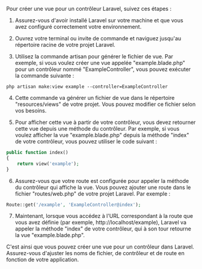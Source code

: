 Pour créer une vue pour un contrôleur Laravel, suivez ces étapes :

1. Assurez-vous d'avoir installé Laravel sur votre machine et que vous avez configuré correctement votre environnement.

2. Ouvrez votre terminal ou invite de commande et naviguez jusqu'au répertoire racine de votre projet Laravel.

3. Utilisez la commande artisan pour générer le fichier de vue. Par exemple, si vous voulez créer une vue appelée "example.blade.php" pour un contrôleur nommé "ExampleController", vous pouvez exécuter la commande suivante :
```
php artisan make:view example --controller=ExampleController
```

4. Cette commande va générer un fichier de vue dans le répertoire "resources/views" de votre projet. Vous pouvez modifier ce fichier selon vos besoins.

5. Pour afficher cette vue à partir de votre contrôleur, vous devez retourner cette vue depuis une méthode du contrôleur. Par exemple, si vous voulez afficher la vue "example.blade.php" depuis la méthode "index" de votre contrôleur, vous pouvez utiliser le code suivant :
```php
public function index()
{
    return view('example');
}
```

6. Assurez-vous que votre route est configurée pour appeler la méthode du contrôleur qui affiche la vue. Vous pouvez ajouter une route dans le fichier "routes/web.php" de votre projet Laravel. Par exemple :
```php
Route::get('/example', 'ExampleController@index');
```

7. Maintenant, lorsque vous accédez à l'URL correspondant à la route que vous avez définie (par exemple, http://localhost/example), Laravel va appeler la méthode "index" de votre contrôleur, qui à son tour retourne la vue "example.blade.php".

C'est ainsi que vous pouvez créer une vue pour un contrôleur dans Laravel. Assurez-vous d'ajuster les noms de fichier, de contrôleur et de route en fonction de votre application.